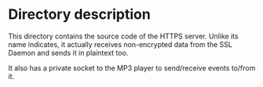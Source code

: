 Directory description
=====================

This directory contains the source code of the HTTPS server.
Unlike its name indicates, it actually receives non-encrypted
data from the SSL Daemon and sends it in plaintext too.

It also has a private socket to the MP3 player to send/receive events
to/from it.
